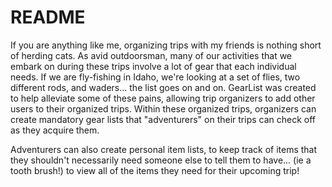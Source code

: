 # README

If you are anything like me, organizing trips with my friends is nothing short of herding cats. As avid outdoorsman, many of our activities that we embark on during these trips involve a lot of gear that each individual needs. If we are fly-fishing in Idaho, we're looking at a set of flies, two different rods, and waders... the list goes on and on. GearList was created to help alleviate some of these pains, allowing trip organizers to add other users to their organized trips. Within these organized trips, organizers can create mandatory gear lists that "adventurers" on their trips can check off as they acquire them. 

Adventurers can also create personal item lists, to keep track of items that they shouldn't necessarily need someone else to tell them to have... (ie a tooth brush!) to view all of the items they need for their upcoming trip!
